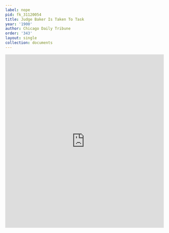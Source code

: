 ```yaml
---
label: nope
pid: fk_31120054
title: Judge Baker Is Taken To Task
year: '1900'
author: Chicago Daily Tribune
order: '343'
layout: single
collection: documents
---
```

<iframe src="https://northwestern.app.box.com/embed/s/j46rkxe4ebjukhz8wi54nkp7382i1w0i?sortColumn=date&view=list" width="100%" height="550" frameborder="0" allowfullscreen webkitallowfullscreen msallowfullscreen></iframe>
